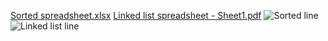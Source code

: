 [Sorted spreadsheet.xlsx](https://github.com/sheri-shoukat/Project1/files/8565603/Sorted.spreadsheet.xlsx)
[Linked list spreadsheet - Sheet1.pdf](https://github.com/sheri-shoukat/Project1/files/8565604/Linked.list.spreadsheet.-.Sheet1.pdf)
![Sorted line](https://user-images.githubusercontent.com/100845274/165359493-935fd9f4-2d47-4735-a53b-2c5cc4e67196.png)
![Linked list line](https://user-images.githubusercontent.com/100845274/165359498-961d3744-b289-4245-b6cb-9e2dc34b0aa8.png)
